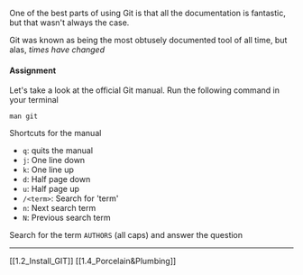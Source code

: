 One of the best parts of using Git is that all the documentation is fantastic, but that wasn't always the case. 

Git was known as being the most obtusely documented tool of all time, but alas, *times have changed*

#### Assignment
Let's take a look at the official Git manual. Run the following command in your terminal
```
man git
```

Shortcuts for the manual
- ```q```: quits the manual
- ```j```: One line down
- ```k```: One line up
- ```d```: Half page down
- ```u```: Half page up 
- ```/<term>```: Search for 'term'
- ```n```: Next search term
- ```N```: Previous search term

Search for the term ```AUTHORS``` (all caps) and answer the question

---
[[1.2_Install_GIT]]
[[1.4_Porcelain&Plumbing]]